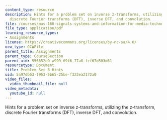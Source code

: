 ```yaml
---
content_type: resource
description: Hints for a problem set on inverse z-transforms, utilizing the z-transform,
  discrete Fourier transforms (DFT), inverse DFT, and convolution.
file: /courses/mas-160-signals-systems-and-information-for-media-technology-fall-2007/5a97db63f9535b6525bef322ea2172a0_ps8_hints.pdf
file_type: application/pdf
learning_resource_types:
- Assignments
license: https://creativecommons.org/licenses/by-nc-sa/4.0/
ocw_type: OCWFile
parent_title: Assignments
parent_type: CourseSection
parent_uid: 556852e9-a999-09f6-77a8-fcf67d503d61
resourcetype: Document
title: Problem Set 8 Hints
uid: 5a97db63-f953-5b65-25be-f322ea2172a0
video_files:
  video_thumbnail_file: null
video_metadata:
  youtube_id: null
---
```

Hints for a problem set on inverse z-transforms, utilizing the z-transform, discrete Fourier transforms (DFT), inverse DFT, and convolution.